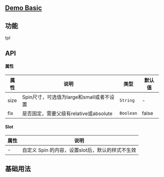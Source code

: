 ## [Demo Basic](https://wya-team.github.io/wya-vc/dist/web/spin/basic.html)
## 功能
tpl

## API

#### 属性

属性 | 说明 | 类型 | 默认值
---|---|---|---
size | Spin尺寸，可选值为large和small或者不设置 | `String` | -
fix | 是否固定，需要父级有relative或absolute	 | `Boolean` | false

#### Slot

属性 | 说明
---|---
- | 自定义 Spin 的内容，设置slot后，默认的样式不生效



## 基础用法

```jsx

```